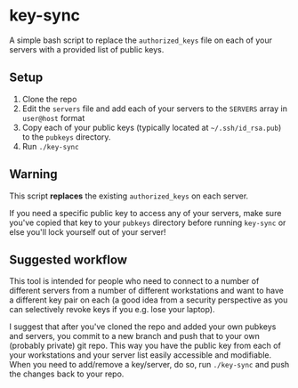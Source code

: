 # key-sync

A simple bash script to replace the `authorized_keys` file on each of your servers with a provided list of public keys.

## Setup

1. Clone the repo
2. Edit the `servers` file and add each of your servers to the `SERVERS` array in `user@host` format
3. Copy each of your public keys (typically located at `~/.ssh/id_rsa.pub`) to the `pubkeys` directory.
4. Run `./key-sync`

## Warning

This script **replaces** the existing `authorized_keys` on each server.

If you need a specific public key to access any of your servers, make sure you've copied that key to your `pubkeys` directory before running `key-sync` or else you'll lock yourself out of your server!

## Suggested workflow

This tool is intended for people who need to connect to a number of different servers from a number of different workstations and want to have a different key pair on each (a good idea from a security perspective as you can selectively revoke keys if you e.g. lose your laptop). 

I suggest that after you've cloned the repo and added your own pubkeys and servers, you commit to a new branch and push that to your own (probably private) git repo. This way you have the public key from each of your workstations and your server list easily accessible and modifiable. When you need to add/remove a key/server, do so, run `./key-sync` and push the changes back to your repo.

